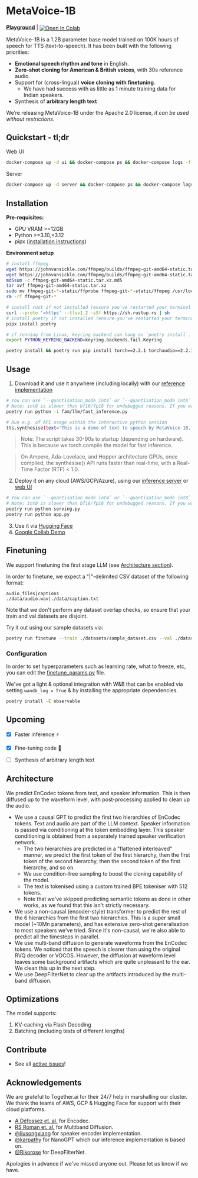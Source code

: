 # MetaVoice-1B


<p>
<a href="https://ttsdemo.themetavoice.xyz/"><b>Playground</b></a> | <a target="_blank" style="display: inline-block; vertical-align: middle" href="https://colab.research.google.com/github/metavoiceio/metavoice-src/blob/main/colab_demo.ipynb">
  <img src="https://colab.research.google.com/assets/colab-badge.svg" alt="Open In Colab"/>
</a>
</p>

MetaVoice-1B is a 1.2B parameter base model trained on 100K hours of speech for TTS (text-to-speech). It has been built with the following priorities:
* **Emotional speech rhythm and tone** in English.
* **Zero-shot cloning for American & British voices**, with 30s reference audio.
* Support for (cross-lingual) **voice cloning with finetuning**.
  * We have had success with as little as 1 minute training data for Indian speakers.
* Synthesis of **arbitrary length text**

We’re releasing MetaVoice-1B under the Apache 2.0 license, *it can be used without restrictions*.


## Quickstart - tl;dr

Web UI
```bash
docker-compose up -d ui && docker-compose ps && docker-compose logs -f
```

Server
```bash
docker-compose up -d server && docker-compose ps && docker-compose logs -f
```

## Installation

**Pre-requisites:**
- GPU VRAM >=12GB
- Python >=3.10,<3.12
- pipx ([installation instructions](https://pipx.pypa.io/stable/installation/))

**Environment setup**
```bash
# install ffmpeg
wget https://johnvansickle.com/ffmpeg/builds/ffmpeg-git-amd64-static.tar.xz
wget https://johnvansickle.com/ffmpeg/builds/ffmpeg-git-amd64-static.tar.xz.md5
md5sum -c ffmpeg-git-amd64-static.tar.xz.md5
tar xvf ffmpeg-git-amd64-static.tar.xz
sudo mv ffmpeg-git-*-static/ffprobe ffmpeg-git-*-static/ffmpeg /usr/local/bin/
rm -rf ffmpeg-git-*

# install rust if not installed (ensure you've restarted your terminal after installation)
curl --proto '=https' --tlsv1.2 -sSf https://sh.rustup.rs | sh
# install poetry if not installed (ensure you've restarted your terminal after installation)
pipx install poetry

# if running from Linux, keyring backend can hang on `poetry install`. This prevents that.
export PYTHON_KEYRING_BACKEND=keyring.backends.fail.Keyring

poetry install && poetry run pip install torch==2.2.1 torchaudio==2.2.1
```

## Usage
1. Download it and use it anywhere (including locally) with our [reference implementation](/fam/llm/fast_inference.py)
```bash
# You can use `--quantisation_mode int4` or `--quantisation_mode int8` for experimental faster inference.  This will degrade the quality of the audio. 
# Note: int8 is slower than bf16/fp16 for undebugged reasons. If you want fast, try int4 which is roughly 2x faster than bf16/fp16.
poetry run python -i fam/llm/fast_inference.py

# Run e.g. of API usage within the interactive python session
tts.synthesise(text="This is a demo of text to speech by MetaVoice-1B, an open-source foundational audio model.", spk_ref_path="assets/bria.mp3")
```
> Note: The script takes 30-90s to startup (depending on hardware). This is because we torch.compile the model for fast inference.

> On Ampere, Ada-Lovelace, and Hopper architecture GPUs, once compiled, the synthesise() API runs faster than real-time, with a Real-Time Factor (RTF) < 1.0.

2. Deploy it on any cloud (AWS/GCP/Azure), using our [inference server](serving.py) or [web UI](app.py)
```bash
# You can use `--quantisation_mode int4` or `--quantisation_mode int8` for experimental faster inference. This will degrade the quality of the audio. 
# Note: int8 is slower than bf16/fp16 for undebugged reasons. If you want fast, try int4 which is roughly 2x faster than bf16/fp16.
poetry run python serving.py
poetry run python app.py
```

3. Use it via [Hugging Face](https://huggingface.co/metavoiceio)
4. [Google Collab Demo](https://colab.research.google.com/github/metavoiceio/metavoice-src/blob/main/colab_demo.ipynb)

## Finetuning
We support finetuning the first stage LLM (see [Architecture section](#Architecture)).

In order to finetune, we expect a "|"-delimited CSV dataset of the following format:

```csv
audio_files|captions
./data/audio.wav|./data/caption.txt
```

Note that we don't perform any dataset overlap checks, so ensure that your train and val datasets are disjoint.

Try it out using our sample datasets via:
```bash
poetry run finetune --train ./datasets/sample_dataset.csv --val ./datasets/sample_val_dataset.csv
```

### Configuration

In order to set hyperparameters such as learning rate, what to freeze, etc, you
can edit the [finetune_params.py](./fam/llm/config/finetune_params.py) file.

We've got a light & optional integration with W&B that can be enabled via setting
`wandb_log = True` & by installing the appropriate dependencies.

```bash
poetry install -E observable
```

## Upcoming
- [x] Faster inference ⚡
- [x] Fine-tuning code 📐
- [ ] Synthesis of arbitrary length text


## Architecture
We predict EnCodec tokens from text, and speaker information. This is then diffused up to the waveform level, with post-processing applied to clean up the audio.

* We use a causal GPT to predict the first two hierarchies of EnCodec tokens. Text and audio are part of the LLM context. Speaker information is passed via conditioning at the token embedding layer. This speaker conditioning is obtained from a separately trained speaker verification network.
  - The two hierarchies are predicted in a "flattened interleaved" manner, we predict the first token of the first hierarchy, then the first token of the second hierarchy, then the second token of the first hierarchy, and so on.
  - We use condition-free sampling to boost the cloning capability of the model.
  - The text is tokenised using a custom trained BPE tokeniser with 512 tokens.
  - Note that we've skipped predicting semantic tokens as done in other works, as we found that this isn't strictly necessary.
* We use a non-causal (encoder-style) transformer to predict the rest of the 6 hierarchies from the first two hierarchies. This is a super small model (~10Mn parameters), and has extensive zero-shot generalisation to most speakers we've tried. Since it's non-causal, we're also able to predict all the timesteps in parallel.
* We use multi-band diffusion to generate waveforms from the EnCodec tokens. We noticed that the speech is clearer than using the original RVQ decoder or VOCOS. However, the diffusion at waveform level leaves some background artifacts which are quite unpleasant to the ear. We clean this up in the next step.
* We use DeepFilterNet to clear up the artifacts introduced by the multi-band diffusion.

## Optimizations
The model supports:
1. KV-caching via Flash Decoding
2. Batching (including texts of different lengths)

## Contribute
- See all [active issues](https://github.com/metavoiceio/metavoice-src/issues)!

## Acknowledgements
We are grateful to Together.ai for their 24/7 help in marshalling our cluster. We thank the teams of AWS, GCP & Hugging Face for support with their cloud platforms.

- [A Défossez et. al.](https://arxiv.org/abs/2210.13438) for Encodec.
- [RS Roman et. al.](https://arxiv.org/abs/2308.02560) for Multiband Diffusion.
- [@liusongxiang](https://github.com/liusongxiang/ppg-vc/blob/main/speaker_encoder/inference.py) for speaker encoder implementation.
- [@karpathy](https://github.com/karpathy/nanoGPT) for NanoGPT which our inference implementation is based on.
- [@Rikorose](https://github.com/Rikorose) for DeepFilterNet.

Apologies in advance if we've missed anyone out. Please let us know if we have.
